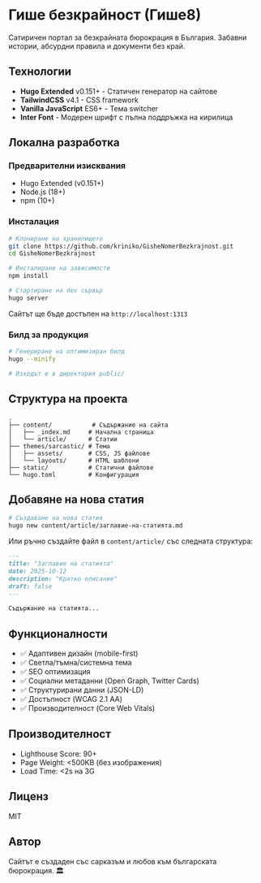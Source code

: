 # Гише безкрайност (Гише8)

Сатиричен портал за безкрайната бюрокрация в България. Забавни истории, абсурдни правила и документи без край.

## Технологии

- **Hugo Extended** v0.151+ - Статичен генератор на сайтове
- **TailwindCSS** v4.1 - CSS framework
- **Vanilla JavaScript** ES6+ - Тема switcher
- **Inter Font** - Модерен шрифт с пълна поддръжка на кирилица

## Локална разработка

### Предварителни изисквания

- Hugo Extended (v0.151+)
- Node.js (18+)
- npm (10+)

### Инсталация

```bash
# Клониране на хранилището
git clone https://github.com/kriniko/GisheNomerBezkrajnost.git
cd GisheNomerBezkrajnost

# Инсталиране на зависимости
npm install

# Стартиране на dev сървър
hugo server
```

Сайтът ще бъде достъпен на `http://localhost:1313`

### Билд за продукция

```bash
# Генериране на оптимизиран билд
hugo --minify

# Изходът е в директория public/
```

## Структура на проекта

```
.
├── content/           # Съдържание на сайта
│   ├── _index.md     # Начална страница
│   └── article/      # Статии
├── themes/sarcastic/ # Тема
│   ├── assets/       # CSS, JS файлове
│   └── layouts/      # HTML шаблони
├── static/           # Статични файлове
└── hugo.toml         # Конфигурация
```

## Добавяне на нова статия

```bash
# Създаване на нова статия
hugo new content/article/заглавие-на-статията.md
```

Или ръчно създайте файл в `content/article/` със следната структура:

```markdown
---
title: "Заглавие на статията"
date: 2025-10-12
description: "Кратко описание"
draft: false
---

Съдържание на статията...
```

## Функционалности

- ✅ Адаптивен дизайн (mobile-first)
- ✅ Светла/тъмна/системна тема
- ✅ SEO оптимизация
- ✅ Социални метаданни (Open Graph, Twitter Cards)
- ✅ Структурирани данни (JSON-LD)
- ✅ Достъпност (WCAG 2.1 AA)
- ✅ Производителност (Core Web Vitals)

## Производителност

- Lighthouse Score: 90+
- Page Weight: <500KB (без изображения)
- Load Time: <2s на 3G

## Лиценз

MIT

## Автор

Сайтът е създаден със сарказъм и любов към българската бюрокрация. 🏛️

